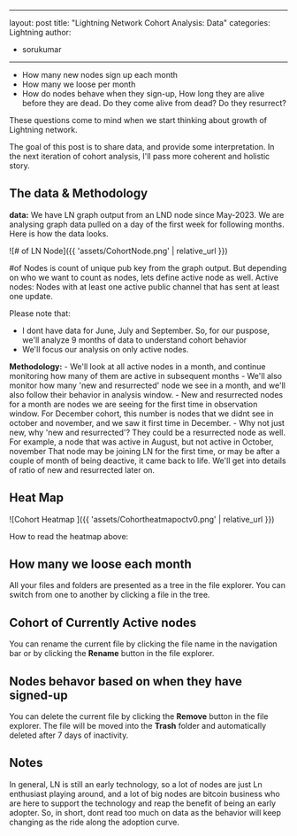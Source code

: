 
---
layout: post
title: "Lightning Network Cohort Analysis: Data"
categories: Lightning
author:
 - sorukumar
---

 - How many new nodes sign up each month
 - How many we loose per month
 - How do nodes behave when they sign-up, How long they are alive before they are dead. Do they come alive from dead? Do they resurrect?

These questions come to mind when we start thinking about growth of Lightning network. 

The goal of this post is to share data, and provide some interpretation. In the next iteration of cohort analysis, I'll pass more coherent and holistic story.


## The data & Methodology

**data:**
We have LN graph output from an LND node since May-2023. We are analysing graph data pulled on a day of the first week for following months. Here is how the data looks.


![# of LN Node]({{ 'assets/CohortNode.png' | relative_url }})


#of Nodes is count of unique pub key from the graph output. But depending on who we want to count as nodes, lets define active node as well.
Active nodes: Nodes with at least one active public channel that has sent at least one update.

Please note that:

 - I dont have data for June, July and September. So, for our puspose, we'll analyze 9 months of data to understand cohort behavior
 - We'll focus our analysis on only active nodes.

**Methodology:** 
	 - We'll look at all active nodes in a month, and continue monitoring how many of 	them are active in subsequent months
	 - We'll also monitor how many 'new and resurrected' node we see in a month, and we'll also follow their behavior in analysis window.
	 - New and resurrected nodes for a month are nodes we are seeing for the first time in observation window. For December cohort, this number is nodes that we didnt see in october and november, and we saw it first time in December. 
	 - Why not just new, why 'new and resurrected'? They could be a resurrected node as well. For example, a node that was active in August, but not active in October, november That node may be joining LN for the first time, or may be after a couple of month of being deactive, it came back to life. We'll get into details of ratio of new and resurrected later on.

## Heat Map

![Cohort Heatmap ]({{ 'assets/Cohortheatmapoctv0.png' | relative_url }})

How to read the heatmap above:


## How many we loose each month

All your files and folders are presented as a tree in the file explorer. You can switch from one to another by clicking a file in the tree.

## Cohort of Currently Active nodes

You can rename the current file by clicking the file name in the navigation bar or by clicking the **Rename** button in the file explorer.

## Nodes behavor based on when they have signed-up

You can delete the current file by clicking the **Remove** button in the file explorer. The file will be moved into the **Trash** folder and automatically deleted after 7 days of inactivity.

## Notes

In general, LN is still an early technology, so a lot of nodes are just Ln enthusiast playing around, and a lot of big nodes are bitcoin business who are here to support the technology  and reap the benefit of being an early adopter. So, in short, dont read too much on data as the behavior will keep changing as the ride along the adoption curve.




<!--stackedit_data:
eyJoaXN0b3J5IjpbLTEzNjE2NDkzNjAsNzAwMTA3NzkyLDE4NT
c5NjQxMDQsMTM5NjYyMDE1NiwxMjAxNDg1NTI4LDE3NjY5MjI3
MTksMzM4NTQyODM0LC05OTU0ODg4MjksLTMxNTc5NzAsLTMwMj
kyMTI4NywxNTYxNDI2MTgxLDkyMDM2NTIyNiwxNzAxNDczNTI5
LC0xMzMyNDkzNDYzLDk5MTcwMTc0MywtMTk3MjM0MTY3NCwyOT
c4MTYzOV19
-->